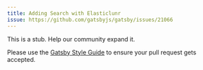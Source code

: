 ```yaml
---
title: Adding Search with Elasticlunr
issue: https://github.com/gatsbyjs/gatsby/issues/21066
---
```


This is a stub. Help our community expand it.

Please use the [Gatsby Style Guide](/contributing/gatsby-style-guide/) to ensure your pull request gets accepted.
